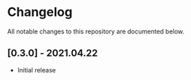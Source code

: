 # Changelog
All notable changes to this repository are documented below.

## [0.3.0] - 2021.04.22
- Initial release
